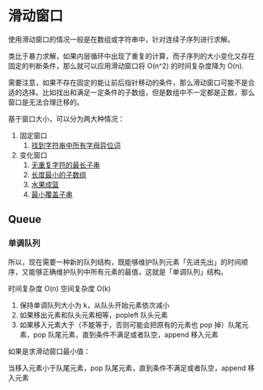 # 滑动窗口

使用滑动窗口的情况一般是在数组或字符串中，针对连续子序列进行求解。

类比于暴力求解，如果内层循环中出现了重复的计算，而子序列的大小变化又存在固定的判断条件，那么就可以应用滑动窗口将 O(n^2) 的时间复杂度降为 O(n).

需要注意，如果不存在固定的能让前后指针移动的条件，那么滑动窗口可能不是合适的选择。比如找出和满足一定条件的子数组，但是数组中不一定都是正数，那么窗口是无法合理迁移的。

基于窗口大小，可以分为两大种情况：

1. 固定窗口
   1. [找到字符串中所有字母异位词](find_anagrams.py)
2. 变化窗口
   1. [无重复字符的最长子串](longest_substring.py)
   2. [长度最小的子数组](min_subarray.py)
   3. [水果成篮](total_fruits.py)
   4. [最小覆盖子串](min_window.py)


## Queue

### 单调队列

所以，现在需要一种新的队列结构，既能够维护队列元素「先进先出」的时间顺序，又能够正确维护队列中所有元素的最值，这就是「单调队列」结构。

时间复杂度 O(n)
空间复杂度 O(k)

1. 保持单调队列大小为 k，从队头开始元素依次减小
2. 如果移出元素和队头元素相等，popleft 队头元素
3. 如果移入元素大于（不能等于，否则可能会把原有的元素也 pop 掉）队尾元素，pop 队尾元素，直到条件不满足或者队空，append 移入元素

如果是求滑动窗口最小值：

当移入元素小于队尾元素，pop 队尾元素，直到条件不满足或者队空，append 移入元素
